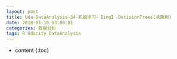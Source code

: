 ```yaml
---
layout: post
title: Uda-DataAnalysis-34-机器学习-【ing】-DecisionTrees(决策树)
date: 2018-01-16 03:00:01
categories: 数据分析
tags: R Udacity DataAnalysis 
---
```

* content
{:toc}


